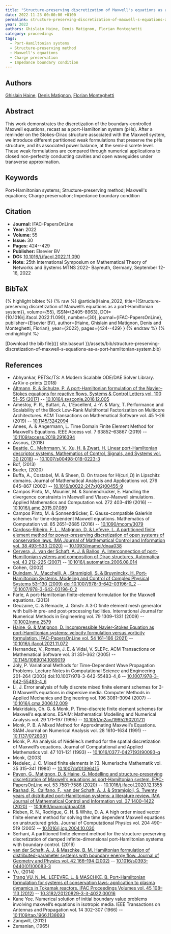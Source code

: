 ```yaml
---
title: "Structure-preserving discretization of Maxwell's equations as a port-Hamiltonian system"
date: 2022-11-23 00:00:00 +0100
permalink: structure-preserving-discretization-of-maxwell-s-equations-as-a-port-hamiltonian-system
year: 2022
authors: Ghislain Haine, Denis Matignon, Florian Monteghetti
category: proceedings
tags:
  - Port-Hamiltonian systems
  - Structure-preserving method
  - Maxwell's equations
  - Charge preservation
  - Impedance boundary condition
---
```

 
## Authors
[Ghislain Haine](authors/ghislain-haine), [Denis Matignon](authors/denis-matignon), [Florian Monteghetti](authors/florian-monteghetti)
 
## Abstract
This work demonstrates the discretization of the boundary-controlled Maxwell equations, recast as a port-Hamiltonian system (pHs). After a reminder on the Stokes-Dirac structure associated with the Maxwell system, we introduce different partitioned weak formulations that preserve the pHs structure, and its associated power balance, at the semi-discrete level. These weak formulations are compared through numerical applications to closed non-perfectly conducting cavities and open waveguides under transverse approximation.
 
## Keywords
Port-Hamiltonian systems; Structure-preserving method; Maxwell's equations; Charge preservation; Impedance boundary condition
 
## Citation
- **Journal:** IFAC-PapersOnLine
- **Year:** 2022
- **Volume:** 55
- **Issue:** 30
- **Pages:** 424--429
- **Publisher:** Elsevier BV
- **DOI:** [10.1016/j.ifacol.2022.11.090](https://doi.org/10.1016/j.ifacol.2022.11.090)
- **Note:** 25th International Symposium on Mathematical Theory of Networks and Systems MTNS 2022- Bayreuth, Germany, September 12-16, 2022
 
## BibTeX
{% highlight bibtex %}
{% raw %}
@article{Haine_2022,
  title={{Structure-preserving discretization of Maxwell’s equations as a port-Hamiltonian system}},
  volume={55},
  ISSN={2405-8963},
  DOI={10.1016/j.ifacol.2022.11.090},
  number={30},
  journal={IFAC-PapersOnLine},
  publisher={Elsevier BV},
  author={Haine, Ghislain and Matignon, Denis and Monteghetti, Florian},
  year={2022},
  pages={424--429}
}
{% endraw %}
{% endhighlight %}
 
[Download the bib file]({{ site.baseurl }}/assets/bib/structure-preserving-discretization-of-maxwell-s-equations-as-a-port-hamiltonian-system.bib)
 
## References
- Abhyankar, PETSc/TS: A Modern Scalable ODE/DAE Solver Library. ArXiv e-prints (2018)
- [Altmann, R. & Schulze, P. A port-Hamiltonian formulation of the Navier–Stokes equations for reactive flows. Systems &amp; Control Letters vol. 100 51–55 (2017)](a-port-hamiltonian-formulation-of-the-navier-stokes-equations-for-reactive-flows) -- [10.1016/j.sysconle.2016.12.005](https://doi.org/10.1016/j.sysconle.2016.12.005)
- Amestoy, P. R., Buttari, A., L’Excellent, J.-Y. & Mary, T. Performance and Scalability of the Block Low-Rank Multifrontal Factorization on Multicore Architectures. ACM Transactions on Mathematical Software vol. 45 1–26 (2019) -- [10.1145/3242094](https://doi.org/10.1145/3242094)
- Anees, A. & Angermann, L. Time Domain Finite Element Method for Maxwell’s Equations. IEEE Access vol. 7 63852–63867 (2019) -- [10.1109/access.2019.2916394](https://doi.org/10.1109/access.2019.2916394)
- Assous, (2018)
- [Beattie, C., Mehrmann, V., Xu, H. & Zwart, H. Linear port-Hamiltonian descriptor systems. Mathematics of Control, Signals, and Systems vol. 30 (2018)](linear-port-hamiltonian-descriptor-systems) -- [10.1007/s00498-018-0223-3](https://doi.org/10.1007/s00498-018-0223-3)
- Bof, (2013)
- Bueler, (2020)
- Buffa, A., Costabel, M. & Sheen, D. On traces for H(curl,Ω) in Lipschitz domains. Journal of Mathematical Analysis and Applications vol. 276 845–867 (2002) -- [10.1016/s0022-247x(02)00455-9](https://doi.org/10.1016/s0022-247x(02)00455-9)
- Campos Pinto, M., Mounier, M. & Sonnendrücker, E. Handling the divergence constraints in Maxwell and Vlasov–Maxwell simulations. Applied Mathematics and Computation vol. 272 403–419 (2016) -- [10.1016/j.amc.2015.07.089](https://doi.org/10.1016/j.amc.2015.07.089)
- Campos Pinto, M. & Sonnendrücker, E. Gauss-compatible Galerkin schemes for time-dependent Maxwell equations. Mathematics of Computation vol. 85 2651–2685 (2016) -- [10.1090/mcom/3079](https://doi.org/10.1090/mcom/3079)
- [Cardoso-Ribeiro, F. L., Matignon, D. & Lefèvre, L. A partitioned finite element method for power-preserving discretization of open systems of conservation laws. IMA Journal of Mathematical Control and Information vol. 38 493–533 (2020)](a-partitioned-finite-element-method-for-power-preserving-discretization-of-open-systems-of-conservation-laws) -- [10.1093/imamci/dnaa038](https://doi.org/10.1093/imamci/dnaa038)
- [Cervera, J., van der Schaft, A. J. & Baños, A. Interconnection of port-Hamiltonian systems and composition of Dirac structures. Automatica vol. 43 212–225 (2007)](interconnection-of-port-hamiltonian-systems-and-composition-of-dirac-structures) -- [10.1016/j.automatica.2006.08.014](https://doi.org/10.1016/j.automatica.2006.08.014)
- Cohen, (2002)
- [Duindam, V., Macchelli, A., Stramigioli, S. & Bruyninckx, H. Port-Hamiltonian Systems. Modeling and Control of Complex Physical Systems 53–130 (2009) doi:10.1007/978-3-642-03196-0_2](port-hamiltonian-systems0) -- [10.1007/978-3-642-03196-0_2](https://doi.org/10.1007/978-3-642-03196-0_2)
- Farle, A port-Hamiltonian finite-element formulation for the Maxwell equations. (2013)
- Geuzaine, C. & Remacle, J. Gmsh: A 3‐D finite element mesh generator with built‐in pre‐ and post‐processing facilities. International Journal for Numerical Methods in Engineering vol. 79 1309–1331 (2009) -- [10.1002/nme.2579](https://doi.org/10.1002/nme.2579)
- [Haine, G. & Matignon, D. Incompressible Navier-Stokes Equation as port-Hamiltonian systems: velocity formulation versus vorticity formulation. IFAC-PapersOnLine vol. 54 161–166 (2021)](incompressible-navier-stokes-equation-as-port-hamiltonian-systems-velocity-formulation-versus-vorticity-formulation) -- [10.1016/j.ifacol.2021.11.072](https://doi.org/10.1016/j.ifacol.2021.11.072)
- Hernandez, V., Roman, J. E. & Vidal, V. SLEPc. ACM Transactions on Mathematical Software vol. 31 351–362 (2005) -- [10.1145/1089014.1089019](https://doi.org/10.1145/1089014.1089019)
- Joly, P. Variational Methods for Time-Dependent Wave Propagation Problems. Lecture Notes in Computational Science and Engineering 201–264 (2003) doi:10.1007/978-3-642-55483-4_6 -- [10.1007/978-3-642-55483-4_6](https://doi.org/10.1007/978-3-642-55483-4_6)
- Li, J. Error analysis of fully discrete mixed finite element schemes for 3-D Maxwell’s equations in dispersive media. Computer Methods in Applied Mechanics and Engineering vol. 196 3081–3094 (2007) -- [10.1016/j.cma.2006.12.009](https://doi.org/10.1016/j.cma.2006.12.009)
- Makridakis, Ch. G. & Monk, P. Time-discrete finite element schemes for Maxwell’s equations. ESAIM: Mathematical Modelling and Numerical Analysis vol. 29 171–197 (1995) -- [10.1051/m2an/1995290201711](https://doi.org/10.1051/m2an/1995290201711)
- Monk, P. B. A Mixed Method for Approximating Maxwell’s Equations. SIAM Journal on Numerical Analysis vol. 28 1610–1634 (1991) -- [10.1137/0728081](https://doi.org/10.1137/0728081)
- Monk, P. An analysis of Nédélec’s method for the spatial discretization of Maxwell’s equations. Journal of Computational and Applied Mathematics vol. 47 101–121 (1993) -- [10.1016/0377-0427(93)90093-q](https://doi.org/10.1016/0377-0427(93)90093-q)
- Monk, (2003)
- Nedelec, J. C. Mixed finite elements in ?3. Numerische Mathematik vol. 35 315–341 (1980) -- [10.1007/bf01396415](https://doi.org/10.1007/bf01396415)
- [Payen, G., Matignon, D. & Haine, G. Modelling and structure-preserving discretization of Maxwell’s equations as port-Hamiltonian system. IFAC-PapersOnLine vol. 53 7581–7586 (2020)](modelling-and-structure-preserving-discretization-of-maxwell-s-equations-as-port-hamiltonian-system) -- [10.1016/j.ifacol.2020.12.1355](https://doi.org/10.1016/j.ifacol.2020.12.1355)
- [Rashad, R., Califano, F., van der Schaft, A. J. & Stramigioli, S. Twenty years of distributed port-Hamiltonian systems: a literature review. IMA Journal of Mathematical Control and Information vol. 37 1400–1422 (2020)](twenty-years-of-distributed-port-hamiltonian-systems-a-literature-review) -- [10.1093/imamci/dnaa018](https://doi.org/10.1093/imamci/dnaa018)
- Rieben, R. N., Rodrigue, G. H. & White, D. A. A high order mixed vector finite element method for solving the time dependent Maxwell equations on unstructured grids. Journal of Computational Physics vol. 204 490–519 (2005) -- [10.1016/j.jcp.2004.10.030](https://doi.org/10.1016/j.jcp.2004.10.030)
- Serhani, A partitioned finite element method for the structure-preserving discretization of damped infinite-dimensional port-Hamiltonian systems with boundary control. (2019)
- [van der Schaft, A. J. & Maschke, B. M. Hamiltonian formulation of distributed-parameter systems with boundary energy flow. Journal of Geometry and Physics vol. 42 166–194 (2002)](hamiltonian-formulation-of-distributed-parameter-systems-with-boundary-energy-flow) -- [10.1016/s0393-0440(01)00083-3](https://doi.org/10.1016/s0393-0440(01)00083-3)
- Vu, (2014)
- [Trang VU, N. M., LEFEVRE, L. & MASCHKE, B. Port-Hamiltonian formulation for systems of conservation laws: application to plasma dynamics in Tokamak reactors. IFAC Proceedings Volumes vol. 45 108–113 (2012)](port-hamiltonian-formulation-for-systems-of-conservation-laws-application-to-plasma-dynamics-in-tokamak-reactors) -- [10.3182/20120829-3-it-4022.00016](https://doi.org/10.3182/20120829-3-it-4022.00016)
- Kane Yee. Numerical solution of initial boundary value problems involving maxwell’s equations in isotropic media. IEEE Transactions on Antennas and Propagation vol. 14 302–307 (1966) -- [10.1109/tap.1966.1138693](https://doi.org/10.1109/tap.1966.1138693)
- Zangwill, (2012)
- Zemanian, (1965)

